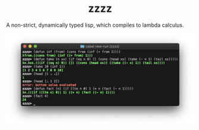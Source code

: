 <h1 align="center">zzzz</h1>

A non-strict, dynamically typed lisp, which compiles to lambda calculus.

<p align="center">
    <img src="screenshot.png" />
</p>